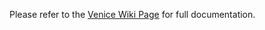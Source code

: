 Please refer to the [Venice Wiki Page](https://github.com/venicegeo/venice/wiki/Pz-Gateway) for full documentation. 
